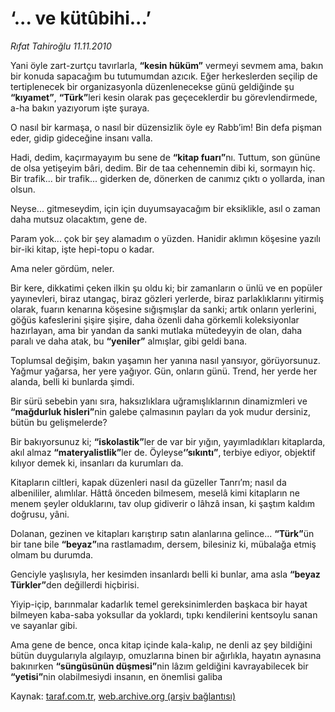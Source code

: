 # ‘... ve kütûbihi...’

*Rıfat Tahiroğlu 11.11.2010*

<div class="yazi"><p>Yani öyle zart-zurtçu tavırlarla, <b>“kesin hüküm”</b> vermeyi sevmem ama, bakın bir konuda sapacağım bu tutumumdan azıcık. Eğer herkeslerden seçilip de tertiplenecek bir organizasyonla düzenlenecekse günü geldiğinde şu <b>“kıyamet”</b>, <b>“Türk”</b>leri kesin olarak pas geçeceklerdir bu görevlendirmede, a-ha bakın yazıyorum işte şuraya.</p>
<p>O nasıl bir karmaşa, o nasıl bir düzensizlik öyle ey Rabb’im! Bin defa pişman eder, gidip gideceğine insanı valla.</p>
<p>Hadi, dedim, kaçırmayayım bu sene de <b>“kitap fuarı”</b>nı. Tuttum, son gününe de olsa yetişeyim bâri, dedim. Bir de taa cehennemin dibi ki, sormayın hiç. Bir trafik... bir trafik... giderken de, dönerken de canımız çıktı o yollarda, inan olsun.</p>
<p>Neyse... gitmeseydim, için için duyumsayacağım bir eksiklikle, asıl o zaman daha mutsuz olacaktım, gene de.</p>
<p>Param yok... çok bir şey alamadım o yüzden. Hanidir aklımın köşesine yazılı bir-iki kitap, işte hepi-topu o kadar.</p>
<p>Ama neler gördüm, neler.</p>
<p>Bir kere, dikkatimi çeken ilkin şu oldu ki; bir zamanların o ünlü ve en popüler yayınevleri, biraz utangaç, biraz gözleri yerlerde, biraz parlaklıklarını yitirmiş olarak, fuarın kenarına köşesine sığışmışlar da sanki; artık onların yerlerini, göğüs kafeslerini şişire şişire, daha özenli daha görkemli koleksiyonlar hazırlayan, ama bir yandan da sanki mutlaka mütedeyyin de olan, daha paralı ve daha atak, bu <b>“yeniler”</b> almışlar, gibi geldi bana.</p>
<p>Toplumsal değişim, bakın yaşamın her yanına nasıl yansıyor, görüyorsunuz. Yağmur yağarsa, her yere yağıyor. Gün, onların günü. Trend, her yerde her alanda, belli ki bunlarda şimdi. </p>
<p>Bir sürü sebebin yanı sıra, haksızlıklara uğramışlıklarının dinamizmleri ve <b>“mağdurluk hisleri”</b>nin galebe çalmasının payları da yok mudur dersiniz, bütün bu gelişmelerde?</p>
<p>Bir bakıyorsunuz ki; <b>“iskolastik”</b>ler de var bir yığın, yayımladıkları kitaplarda, akıl almaz <b>“materyalistlik”</b>ler de. Öyleyse<b>‘’sıkıntı”</b>, terbiye ediyor, objektif kılıyor demek ki, insanları da kurumları da.</p>
<p>Kitapların ciltleri, kapak düzenleri nasıl da güzeller Tanrı’m; nasıl da albenililer, alımlılar. Hâttâ önceden bilmesem, meselâ kimi kitapların ne menem şeyler olduklarını, tav olup gidiverir o lâhzâ insan, ki şaştım kaldım doğrusu, yâni.</p>
<p>Dolanan, gezinen ve kitapları karıştırıp satın alanlarına gelince... <b>“Türk”</b>ün bir tane bile <b>“beyaz”</b>ına rastlamadım, dersem, bilesiniz ki, mübalağa etmiş olmam bu durumda.</p>
<p>Genciyle yaşlısıyla, her kesimden insanlardı belli ki bunlar, ama asla <b>“beyaz Türkler”</b>den değillerdi hiçbirisi.</p>
<p>Yiyip-içip, barınmalar kadarlık temel gereksinimlerden başkaca bir hayat bilmeyen kaba-saba yoksullar da yoklardı, tıpkı kendilerini kentsoylu sanan ve sayanlar gibi.</p>Ama gene de bence, onca kitap içinde kala-kalıp, ne denli az şey bildiğini bütün duygularıyla algılayıp, omuzlarına binen bir ağırlıkla, hayatın aynasına bakınırken <b>“süngüsünün düşmesi”</b>nin lâzım geldiğini kavrayabilecek bir <b>“yetisi”</b>nin olabilmesiydi insanın, en önemlisi galiba</div>

Kaynak: [taraf.com.tr](http://www.taraf.com.tr:80/rifat-tahiroglu/makale-ve-kutubihi.htm), [web.archive.org (arşiv bağlantısı)](http://web.archive.org/web/20101112171508/http://www.taraf.com.tr:80/rifat-tahiroglu/makale-ve-kutubihi.htm)
